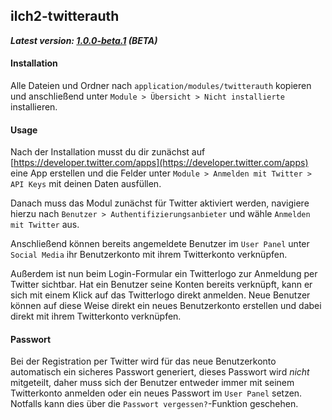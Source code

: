 ## ilch2-twitterauth

***Latest version: [1.0.0-beta.1](https://github.com/dastiii/ilch2-twitterauth/releases/tag/v1.0.0-beta.1) (BETA)***

#### Installation
Alle Dateien und Ordner nach `application/modules/twitterauth` kopieren und anschließend unter `Module > Übersicht > Nicht installierte` installieren.

#### Usage
Nach der Installation musst du dir zunächst auf [https://developer.twitter.com/apps](https://developer.twitter.com/apps) eine App erstellen und die Felder unter `Module > Anmelden mit Twitter > API Keys` mit deinen Daten ausfüllen.

Danach muss das Modul zunächst für Twitter aktiviert werden, navigiere hierzu nach `Benutzer > Authentifizierungsanbieter` und wähle `Anmelden mit Twitter` aus.

Anschließend können bereits angemeldete Benutzer im `User Panel` unter `Social Media` ihr Benutzerkonto mit ihrem Twitterkonto verknüpfen.

Außerdem ist nun beim Login-Formular ein Twitterlogo zur Anmeldung per Twitter sichtbar. Hat ein Benutzer seine Konten bereits verknüpft, kann er sich mit einem Klick auf das Twitterlogo direkt anmelden. Neue Benutzer können auf diese Weise direkt ein neues Benutzerkonto erstellen und dabei direkt mit ihrem Twitterkonto verknüpfen.

#### Passwort
Bei der Registration per Twitter wird für das neue Benutzerkonto automatisch ein sicheres Passwort generiert, dieses Passwort wird *nicht* mitgeteilt, daher muss sich der Benutzer entweder immer mit seinem Twitterkonto anmelden oder ein neues Passwort im `User Panel` setzen. Notfalls kann dies über die `Passwort vergessen?`-Funktion geschehen.

